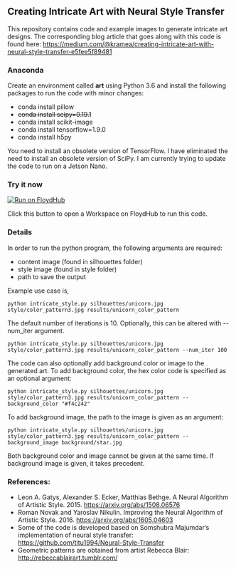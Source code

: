 ## Creating Intricate Art with Neural Style Transfer

This repository contains code and example images to generate intricate art designs. The corresponding blog article that goes along with this code is found here: https://medium.com/@kramea/creating-intricate-art-with-neural-style-transfer-e5fee5f89481

### Anaconda

Create an environment called **art** using Python 3.6 and install the following packages to run the code with minor changes:

- conda install pillow
- <s>conda install scipy=0.19.1</s>
- conda install scikit-image
- conda install tensorflow=1.9.0
- conda install h5py

You need to install an obsolete version of TensorFlow. I have eliminated the need to install an obsolete version of SciPy. I am currently trying to update the code to run on a Jetson Nano.

### Try it now

[![Run on FloydHub](https://static.floydhub.com/button/button.svg)](https://floydhub.com/run)

Click this button to open a Workspace on FloydHub to run this code.

### Details

In order to run the python program, the following arguments are required:

- content image (found in silhouettes folder)
- style image (found in style folder)
- path to save the output 

Example use case is,

```
python intricate_style.py silhouettes/unicorn.jpg style/color_pattern3.jpg results/unicorn_color_pattern
```

The default number of iterations is 10. Optionally, this can be altered with --num_iter argument. 

```
python intricate_style.py silhouettes/unicorn.jpg style/color_pattern3.jpg results/unicorn_color_pattern --num_iter 100
```

The code can also optionally add background color or image to the generated art. To add background color, the hex color code is specified as an optional argument:

```
python intricate_style.py silhouettes/unicorn.jpg style/color_pattern3.jpg results/unicorn_color_pattern --background_color "#f4c242"
```

To add background image, the path to the image is given as an argument:

```
python intricate_style.py silhouettes/unicorn.jpg style/color_pattern3.jpg results/unicorn_color_pattern --background_image background/star.jpg
```

Both background color and image cannot be given at the same time. If background image is given, it takes precedent.


### References:

- Leon A. Gatys, Alexander S. Ecker, Matthias Bethge. A Neural Algorithm of Artistic Style. 2015. https://arxiv.org/abs/1508.06576
- Roman Novak and Yaroslav Nikulin. Improving the Neural Algorithm of Artistic Style. 2016. https://arxiv.org/abs/1605.04603
- Some of the code is developed based on Somshubra Majumdar’s implementation of neural style transfer: https://github.com/titu1994/Neural-Style-Transfer
- Geometric patterns are obtained from artist Rebecca Blair: http://rebeccablairart.tumblr.com/
